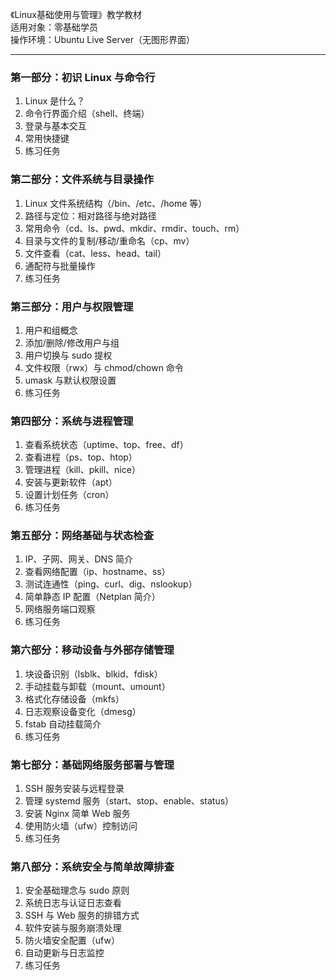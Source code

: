 《Linux基础使用与管理》教学教材  
适用对象：零基础学员  
操作环境：Ubuntu Live Server（无图形界面）
 
---

### 第一部分：初识 Linux 与命令行
1. Linux 是什么？
2. 命令行界面介绍（shell、终端）
3. 登录与基本交互
4. 常用快捷键
5. 练习任务

### 第二部分：文件系统与目录操作
1. Linux 文件系统结构（/bin、/etc、/home 等）
2. 路径与定位：相对路径与绝对路径
3. 常用命令（cd、ls、pwd、mkdir、rmdir、touch、rm）
4. 目录与文件的复制/移动/重命名（cp、mv）
5. 文件查看（cat、less、head、tail）
6. 通配符与批量操作
7. 练习任务

### 第三部分：用户与权限管理
1. 用户和组概念
2. 添加/删除/修改用户与组
3. 用户切换与 sudo 提权
4. 文件权限（rwx）与 chmod/chown 命令
5. umask 与默认权限设置
6. 练习任务

### 第四部分：系统与进程管理
1. 查看系统状态（uptime、top、free、df）
2. 查看进程（ps、top、htop）
3. 管理进程（kill、pkill、nice）
4. 安装与更新软件（apt）
5. 设置计划任务（cron）
6. 练习任务

### 第五部分：网络基础与状态检查
1. IP、子网、网关、DNS 简介
2. 查看网络配置（ip、hostname、ss）
3. 测试连通性（ping、curl、dig、nslookup）
4. 简单静态 IP 配置（Netplan 简介）
5. 网络服务端口观察
6. 练习任务

### 第六部分：移动设备与外部存储管理
1. 块设备识别（lsblk、blkid、fdisk）
2. 手动挂载与卸载（mount、umount）
3. 格式化存储设备（mkfs）
4. 日志观察设备变化（dmesg）
5. fstab 自动挂载简介
6. 练习任务

### 第七部分：基础网络服务部署与管理
1. SSH 服务安装与远程登录
2. 管理 systemd 服务（start、stop、enable、status）
3. 安装 Nginx 简单 Web 服务
4. 使用防火墙（ufw）控制访问
5. 练习任务

### 第八部分：系统安全与简单故障排查
1. 安全基础理念与 sudo 原则
2. 系统日志与认证日志查看
3. SSH 与 Web 服务的排错方式
4. 软件安装与服务崩溃处理
5. 防火墙安全配置（ufw）
6. 自动更新与日志监控
7. 练习任务

